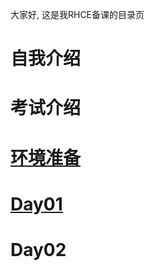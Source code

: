 大家好, 这是我RHCE备课的目录页
# 自我介绍
# 考试介绍
# [环境准备](preparation/preparation.md)
# [Day01](Day01/Day01.md)
# Day02

